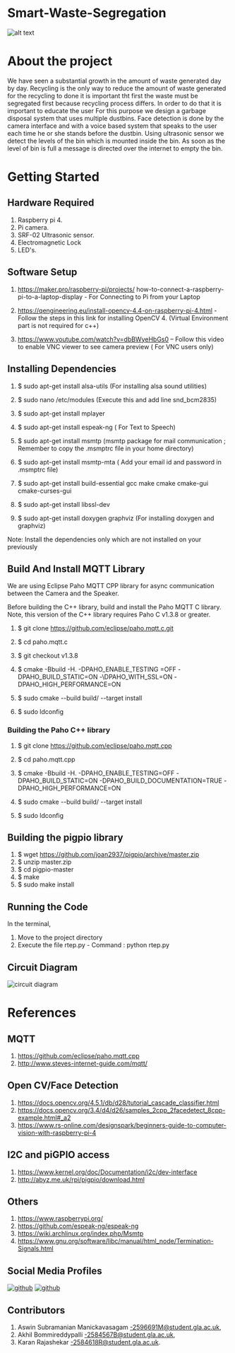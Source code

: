 
# Smart-Waste-Segregation


![alt text](https://assets.telegraphindia.com/telegraph/9ca10d94-d495-48ec-be03-09186c3158aa.jpg)

# About the project

We have seen a substantial growth in the amount of waste generated day by day. Recycling is the only way to reduce the amount of waste generated for the recycling to done it is important tht first the waste must be segregated first because recycling process differs.
In order to do that it is important to educate the user For this purpose we design a garbage disposal system that uses multiple dustbins. Face detection is done by the camera interface and with a voice based system that speaks to the user each time he or she stands before the dustbin.
Using ultrasonic sensor we detect the levels of the bin which is mounted inside the bin. As soon as the level of bin is full a  message is directed over the internet to empty the bin.

# Getting Started

## Hardware Required

1. Raspberry pi 4.
2. Pi camera.
3. SRF-02 Ultrasonic sensor.
4. Electromagnetic Lock
5. LED's.

## Software Setup

 1. https://maker.pro/raspberry-pi/projects/          how-to-connect-a-raspberry-pi-to-a-laptop-display - For Connecting to Pi from your Laptop 

 2. https://qengineering.eu/install-opencv-4.4-on-raspberry-pi-4.html - Follow the steps in this link for installing OpenCV 4. (Virtual Environment part is not required for c++) 

 3. https://www.youtube.com/watch?v=dbBWyeHbGs0 – Follow this video to enable VNC viewer to see camera preview ( For VNC users only) 

## Installing Dependencies

 1. $ sudo apt-get install alsa-utils (For installing alsa sound utilities) 

 2. $ sudo nano /etc/modules (Execute this and add line snd_bcm2835) 

 3. $ sudo apt-get install mplayer 

 4. $ sudo apt-get install espeak-ng ( For Text to Speech) 

 5. $ sudo apt-get install msmtp (msmtp package for mail communication ; Remember to copy the .msmptrc file in your home directory) 

 6. $ sudo apt-get install msmtp-mta ( Add your email id and password in .msmptrc file) 

 7. $ sudo apt-get install build-essential gcc make cmake cmake-gui cmake-curses-gui 

 8. $ sudo apt-get install libssl-dev 

 9. $ sudo apt-get install doxygen graphviz (For installing doxygen and graphviz)

 Note: Install the dependencies only which are not installed on your previously 

## Build And Install MQTT Library

We are using Eclipse Paho MQTT CPP library for async communication between the Camera and the Speaker. 

Before building the C++ library, build and install the Paho MQTT C library. Note, this version of the C++ library requires Paho C v1.3.8 or greater. 

 1. $ git clone https://github.com/eclipse/paho.mqtt.c.git 

 2. $ cd paho.mqtt.c 

 3. $ git checkout v1.3.8 

 4. $ cmake -Bbuild -H. -DPAHO_ENABLE_TESTING =OFF -DPAHO_BUILD_STATIC=ON -\DPAHO_WITH_SSL=ON -DPAHO_HIGH_PERFORMANCE=ON 

 5. $ sudo cmake --build build/ --target install 

 6. $ sudo ldconfig 

### Building the Paho C++ library
 
 1. $ git clone https://github.com/eclipse/paho.mqtt.cpp 

 2. $ cd paho.mqtt.cpp 

 3. $ cmake -Bbuild -H. -DPAHO_ENABLE_TESTING=OFF -DPAHO_BUILD_STATIC=ON \-DPAHO_BUILD_DOCUMENTATION=TRUE -DPAHO_HIGH_PERFORMANCE=ON 

 4. $ sudo cmake --build build/ --target install 

 5. $ sudo ldconfig
 
 ## Building the pigpio library
 
 1. $ wget https://github.com/joan2937/pigpio/archive/master.zip
 2. $ unzip master.zip
 3. $ cd pigpio-master
 4. $ make
 5. $ sudo make install

## Running the Code
In the terminal,
1. Move to the project directory
2. Execute the file rtep.py - Command : python rtep.py
## Circuit Diagram
![circuit diagram](https://user-images.githubusercontent.com/41875477/115230062-bf3b9f80-a10b-11eb-9585-4cddc4697b9d.png)



# References

## MQTT
1. https://github.com/eclipse/paho.mqtt.cpp 
2. http://www.steves-internet-guide.com/mqtt/ 

## Open CV/Face Detection
1. https://docs.opencv.org/4.5.1/db/d28/tutorial_cascade_classifier.html 
2. https://docs.opencv.org/3.4/d4/d26/samples_2cpp_2facedetect_8cpp-example.html#_a2 
3. https://www.rs-online.com/designspark/beginners-guide-to-computer-vision-with-raspberry-pi-4 

## I2C and piGPIO access
1. https://www.kernel.org/doc/Documentation/i2c/dev-interface
2. http://abyz.me.uk/rpi/pigpio/download.html

## Others
1. https://www.raspberrypi.org/
2. https://github.com/espeak-ng/espeak-ng 
3. https://wiki.archlinux.org/index.php/Msmtp 
4. https://www.gnu.org/software/libc/manual/html_node/Termination-Signals.html 

## Social Media Profiles
[![github](https://user-images.githubusercontent.com/41875477/115228747-10e32a80-a10a-11eb-828e-b4150430b2b5.png)][1]     [![github](https://user-images.githubusercontent.com/41875477/115229474-01b0ac80-a10b-11eb-8a55-381cee2859ed.png)][2]

## Contributors

1. Aswin Subramanian Manickavasagam -2596691M@student.gla.ac.uk,
2. Akhil Bommireddypalli -2584567B@student.gla.ac.uk,
3. Karan Rajashekar -2584618R@student.gla.ac.uk.


 
[1]: https://www.instagram.com/smart_waste_segregation/
[2]: https://www.facebook.com/SmartWasteSegregation/
